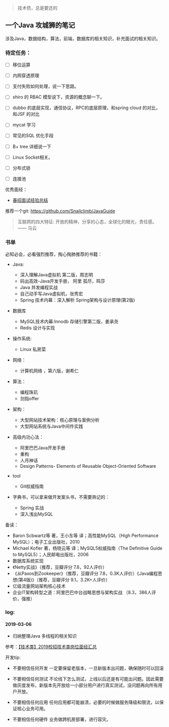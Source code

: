 
> 技术债，总是要还的






一个Java 攻城狮的笔记
----


涉及Java，数据结构，算法，前端，数据库的相关知识，补充面试的相关知识。


### 待定任务：

- [ ] 移位运算
- [ ] 内网穿透原理
- [ ] 支付失败如何处理，说一下思路。
- [ ] shiro 的 RBAC 模型说下，资源的概念聊一下。
- [ ] dubbo 的底层实现，通信协议，RPC的底层原理，和spring cloud 的对比，和JSF 的对比
- [ ] mycat 学习

- [ ] 常见的SQL 优化手段
- [ ] B+ tree 详细说一下
- [ ] Linux Socket相关。
- [ ] 分布式锁
- [ ] 连接池



优秀面经：
+ [春招面试经验总结](https://www.nowcoder.com/discuss/160872?type=0&order=0&pos=13&page=1)




推荐一个git:
https://github.com/Snailclimb/JavaGuide

> 互联网的四大特征: 开放的精神，分享的心态，全球化的眼光，责任感。
—— 马云

### 书单


必知必会，必看强烈推荐，掏心掏肺推荐的书籍：

+ Java:
    + 深入理解Java虚拟机 第二版，周志明
    + 码出高效-Java开发手册， 阿里 孤尽，鸣莎
    + Java 并发编程实战
    + 自己动手写Java虚拟机，张秀宏
    + Spring 技术内幕：深入解析 Spring架构与设计原理(第2版)
+ 数据库
    + MySQL技术内幕:Innodb 存储引擎第二版，姜承尧
    + Redis 设计与实现
+ 操作系统:
    + Linux 私房菜
+ 网络：
    + 计算机网络 ，第六版，谢希仁
+ 算法：
    + 编程珠玑
    + 剑指offer
+ 架构：
    + 大型网站技术架构：核心原理与案例分析
    + 大型网站系统与Java中间件实践
+ 高级内功心法：
    + 阿里巴巴Java开发手册
    + 重构
    + 人月神话
    + Design Patterns- Elements of Reusable Object-Oriented Software
+ tool 
    + Git权威指南



+ 字典书，可以拿来做开发案头书，不需要熟记的：
    + Spring 实战
    + 深入浅出MySQL



备读：
+ Baron Scbwartz等 著，王小东等 译；高性能MySQL（High Performance MySQL）；电子工业出版社，2010
+ Michael Kofler 著，杨晓云等 译；MySQL5权威指南（The Definitive Guide to MySQL5）；人民邮电出版社，2006
+ 数据库系统实现
+ 《Netty实战》（推荐，豆瓣评分 7.8，92人评价）
+ 《从Paxos到Zookeeper》（推荐，豆瓣评分 7.8，0.3K人评价）《Java编程思想(第4版)》（推荐，豆瓣评分 9.1，3.2K+人评价）
+ 亿级流量网站架构核心技术
+ 企业IT架构转型之道：阿里巴巴中台战略思想与架构实战 （8.3，386人评价，强推）





### log:


#### 2019-03-06

+ 归纳整理Java 多线程的相关知识




参考：[【技术类】2019校招技术类岗位面经汇总](https://www.nowcoder.com/discuss/146655)




开发tip:

+ 不要相信任何开发
一定要保留老版本，一旦新版本出问题，确保随时可以回滚

+ 不要相信任何测试
不论线下怎么测试，上线以后还是有可能出问题。因此需要做灰度发布，新版本先开放给一小部分用户进行真实测试，没问题再向所有用户开放。

+ 不要相信任何应用
任何应用都可能崩溃，必要的时候做服务降级和限流，以保证核心业务可用。

+ 不要相信任何硬件
业务做跨机房部署，进行容灾。




























